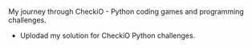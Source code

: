 My journey through CheckiO - Python coding games and programming challenges.

- Uplodad my solution for CheckiO Python challenges.
